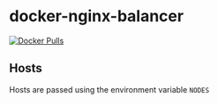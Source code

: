 # docker-nginx-balancer
[![Docker Pulls](https://img.shields.io/docker/pulls/strm/nginx-balancer.svg?style=plastic)](https://hub.docker.com/r/strm/nginx-balancer/)

## Hosts

Hosts are passed using the environment variable ```NODES```

